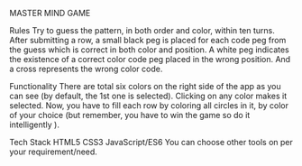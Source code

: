MASTER MIND GAME

Rules
Try to guess the pattern, in both order and color, within ten turns.
After submitting a row, a small black peg is placed for each code peg from the guess which is correct in both color and position.
A white peg indicates the existence of a correct color code peg placed in the wrong position.
And a cross represents the wrong color code.

Functionality
There are total six colors on the right side of the app as you can see (by default, the 1st one is selected).
Clicking on any color makes it selected.
Now, you have to fill each row by coloring all circles in it, by color of your choice (but remember, you have to win the game so do it intelligently ).

Tech Stack
HTML5
CSS3
JavaScript/ES6
You can choose other tools on per your requirement/need.